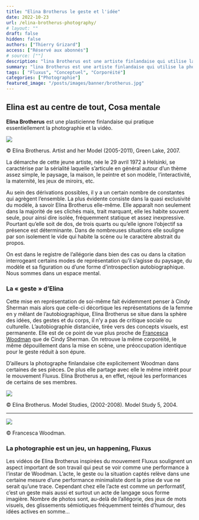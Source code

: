 ```yaml
---
title: "Elina Brotherus le geste et l'idée"
date: 2022-10-23
url: /elina-brotherus-photography/
# layout: ""
draft: false
hidden: false
authors: ["Thierry Grizard"]
access: ["Réservé aux abonnés"]
# source: [""]
description: "lina Brotherus est une artiste finlandaise qui utilise la photographie comme un happening visuel qui joue avec des idées et les gestes qu'elles suscitent"
summary: "lina Brotherus est une artiste finlandaise qui utilise la photographie comme un happening visuel qui joue avec des idées et les gestes qu'elles suscitent"
tags: [ "Fluxus", "Conceptuel", "Corporéité"]
categories: ["Photographie"]
featured_image: "/posts/images/banner/brotherus.jpg"
---
```

## Elina est au centre de tout, Cosa mentale

**Elina Brotherus** est une plasticienne finlandaise qui pratique essentiellement la photographie et la vidéo.

![](/posts/images/brotherus/elina-brotherus-photography-fluxus-finland-carpe-fucking-diem.039-29.jpg)

© Elina Brotherus. Artist and her Model (2005-2011), Green Lake, 2007.

La démarche de cette jeune artiste, née le 29 avril 1972 à Helsinki, se caractérise par la sérialité laquelle s’articule en général autour d’un thème assez simple, le paysage, la maison, le peintre et son modèle, l’interactivité, la maternité, les jeux de miroirs, etc.

Au sein des dérivations possibles, il y a un certain nombre de constantes qui agrègent l’ensemble. La plus évidente consiste dans la quasi exclusivité du modèle, à savoir Elina Brotherus elle-même. Elle apparaît non seulement dans la majorité de ses clichés mais, trait marquant, elle les habite souvent seule, pour ainsi dire isolée, fréquemment statique et assez inexpressive. Pourtant qu’elle soit de dos, de trois quarts ou qu’elle ignore l’objectif sa présence est déterminante. Dans de nombreuses situations elle souligne par son isolement le vide qui habite la scène ou le caractère abstrait du propos.

On est dans le registre de l’allégorie dans bien des cas ou dans la citation interrogeant certains modes de représentation qu’il s’agisse du paysage, du modèle et sa figuration ou d’une forme d’introspection autobiographique. Nous sommes dans un espace mental.

### La « geste » d’Elina

Cette mise en représentation de soi-même fait évidemment penser à Cindy Sherman mais alors que celle-ci décortique les représentations de la femme en y mêlant de l’autobiographique, Elina Brotherus se situe dans la sphère des idées, des gestes et du corps, il n’y a pas de critique sociale ou culturelle. L’autobiographie distanciée, tirée vers des concepts visuels, est permanente. Elle est de ce point de vue plus proche de [Francesca Woodman](/francesca-woodman/) que de Cindy Sherman. On retrouve la même corporéité, le même dépouillement dans la mise en scène, une préoccupation identique pour le geste réduit à son épure.

D’ailleurs la photographe finlandaise cite explicitement Woodman dans certaines de ses pièces. De plus elle partage avec elle le même intérêt pour le mouvement Fluxus. Elina Brotherus a, en effet, rejoué les performances de certains de ses membres.

![](/posts/images/brotherus/elina-brotherus-photography-fluxus-finland-carpe-fucking-diem.039-22.jpg)

© Elina Brotherus. Model Studies, (2002-2008). Model Study 5, 2004.

---

![](/posts/images/brotherus/francesca-woodman-photography-fluxus-conceptual-art-surrealism.jpg)

© Francesca Woodman.

### La photographie est un jeu, un happening, Fluxus

Les vidéos de Elina Brotherus inspirées du mouvement Fluxus soulignent un aspect important de son travail qui peut se voir comme une performance à l’instar de Woodman. L’acte, le geste ou la situation captés relève dans une certaine mesure d’une performance minimaliste dont la prise de vue ne serait qu’une trace. Cependant chez elle l’acte est comme un performatif, c’est un geste mais aussi et surtout un acte de langage sous forme imagière. Nombre de photos sont, au-delà de l’allégorie, des jeux de mots visuels, des glissements sémiotiques fréquemment teintés d’humour, des idées actives en somme...